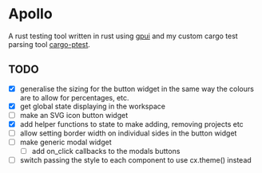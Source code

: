 # Apollo

A rust testing tool written in rust using [gpui](https://gpui.rs) and my custom cargo test parsing tool [cargo-ptest](https://crates.io/crates/cargo-ptest/1.0.1).

## TODO
 - [x] generalise the sizing for the button widget in the same way the colours are to allow for percentages, etc.
 - [x] get global state displaying in the workspace
 - [ ] make an SVG icon button widget
 - [x] add helper functions to state to make adding, removing projects etc
 - [ ] allow setting border width on individual sides in the button widget
 - [ ] make generic modal widget
   - [ ] add on_click callbacks to the modals buttons
 - [ ] switch passing the style to each component to use cx.theme() instead